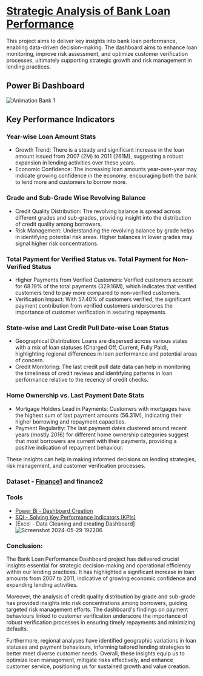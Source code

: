 # [Strategic Analysis of Bank Loan Performance](https://rushikeshpatil23.github.io/Strategic-Analysis-of-Bank-Loan-Performance/)

 This project aims to deliver key insights into bank loan performance, enabling data-driven decision-making. The dashboard aims to enhance loan monitoring, improve risk assessment, and optimize customer verification processes, ultimately supporting strategic growth and risk management in lending practices.

##  Power Bi Dashboard
![Animation Bank 1](https://github.com/RushikeshPatil23/Strategic-Analysis-of-Bank-Loan-Performance/assets/169757781/898af6a8-b61b-48b9-86f5-ceded8c55ab6)

## Key Performance Indicators

### Year-wise Loan Amount Stats
- Growth Trend: There is a steady and significant increase in the loan amount issued from 2007 (2M) to 2011 (261M), suggesting a robust expansion in lending activities over these years.
- Economic Confidence: The increasing loan amounts year-over-year may indicate growing confidence in the economy, encouraging both the bank to lend more and customers to borrow more.

### Grade and Sub-Grade Wise Revolving Balance
- Credit Quality Distribution: The revolving balance is spread across different grades and sub-grades, providing insight into the distribution of credit quality among borrowers.
- Risk Management: Understanding the revolving balance by grade helps in identifying potential risk areas. Higher balances in lower grades may signal higher risk concentrations.

### Total Payment for Verified Status vs. Total Payment for Non-Verified Status
- Higher Payments from Verified Customers: Verified customers account for 68.19% of the total payments (329.16M), which indicates that verified customers tend to pay more compared to non-verified customers.
- Verification Impact: With 57.40% of customers verified, the significant payment contribution from verified customers underscores the importance of customer verification in securing repayments.

### State-wise and Last Credit Pull Date-wise Loan Status
- Geographical Distribution: Loans are dispersed across various states with a mix of loan statuses (Charged Off, Current, Fully Paid), highlighting regional differences in loan performance and potential areas of concern.
- Credit Monitoring: The last credit pull date data can help in monitoring the timeliness of credit reviews and identifying patterns in loan performance relative to the recency of credit checks.

### Home Ownership vs. Last Payment Date Stats
- Mortgage Holders Lead in Payments: Customers with mortgages have the highest sum of last payment amounts (56.31M), indicating their higher borrowing and repayment capacities.
- Payment Regularity: The last payment dates clustered around recent years (mostly 2016) for different home ownership categories suggest that most borrowers are current with their payments, providing a positive indication of repayment behaviour.

These insights can help in making informed decisions on lending strategies, risk management, and customer verification processes.

### Dataset - [Finance1](ttps://github.com/RushikeshPatil23/Strategic-Analysis-of-Bank-Loan-Performance/blob/main/Finance_1.csv) and finance2

### Tools 
  - [Power Bi - Dashboard Creation](https://github.com/RushikeshPatil23/Strategic-Analysis-of-Bank-Loan-Performance/blob/main/bank%20project.pbix)
  - [SQl - Solving Key Performance Indicators (KPIs)](https://github.com/RushikeshPatil23/Strategic-Analysis-of-Bank-Loan-Performance/blob/main/SQL%20KPIs.sql)
  - [Excel - Data Cleaning and creating Dashboard]
    ![Screenshot 2024-05-29 192206](https://github.com/RushikeshPatil23/Strategic-Analysis-of-Bank-Loan-Performance/assets/169757781/ef2156b3-5a6a-438b-953b-332fbeb47172)
 
### Conclusion:

The Bank Loan Performance Dashboard project has delivered crucial insights essential for strategic decision-making and operational efficiency within our lending practices. It has highlighted a significant increase in loan amounts from 2007 to 2011, indicative of growing economic confidence and expanding lending activities.

Moreover, the analysis of credit quality distribution by grade and sub-grade has provided insights into risk concentrations among borrowers, guiding targeted risk management efforts. The dashboard's findings on payment behaviours linked to customer verification underscore the importance of robust verification processes in ensuring timely repayments and minimizing defaults.

Furthermore, regional analyses have identified geographic variations in loan statuses and payment behaviours, informing tailored lending strategies to better meet diverse customer needs. Overall, these insights equip us to optimize loan management, mitigate risks effectively, and enhance customer service, positioning us for sustained growth and value creation.








